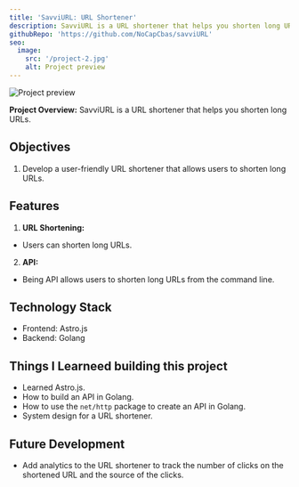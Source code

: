 ```yaml
---
title: 'SavviURL: URL Shortener'
description: SavviURL is a URL shortener that helps you shorten long URLs.
githubRepo: 'https://github.com/NoCapCbas/savviURL'
seo:
  image:
    src: '/project-2.jpg'
    alt: Project preview
---
```


![Project preview](/project-1.jpg)

**Project Overview:**
SavviURL is a URL shortener that helps you shorten long URLs.

## Objectives

1. Develop a user-friendly URL shortener that allows users to shorten long URLs.

## Features

1. **URL Shortening:**

- Users can shorten long URLs.

2. **API:**

- Being API allows users to shorten long URLs from the command line.


## Technology Stack

- Frontend: Astro.js
- Backend: Golang

## Things I Learneed building this project

- Learned Astro.js.
- How to build an API in Golang.
- How to use the `net/http` package to create an API in Golang.
- System design for a URL shortener.

## Future Development

- Add analytics to the URL shortener to track the number of clicks on the shortened URL and the source of the clicks.